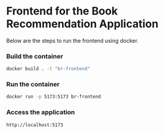 # Frontend for the Book Recommendation Application

Below are the steps to run the frontend using docker.

### Build the container
```bash
docker build . -t "br-frontend"
```

### Run the container
```bash
docker run -p 5173:5173 br-frontend
```

### Access the application
```
http://localhost:5173
```
